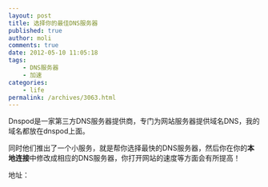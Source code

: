 ```yaml
---
layout: post
title: 选择你的最佳DNS服务器
published: true
author: moli
comments: true
date: 2012-05-10 11:05:18
tags:
    - DNS服务器
    - 加速
categories:
    - life
permalink: /archives/3063.html
---
```

Dnspod是一家第三方DNS服务器提供商，专门为网站服务器提供域名DNS，我的域名都放在dnspod上面。

同时他们推出了一个小服务，就是帮你选择最快的DNS服务器，然后你在你的**本地连接**中修改成相应的DNS服务器，你打开网站的速度等方面会有所提高！

地址：